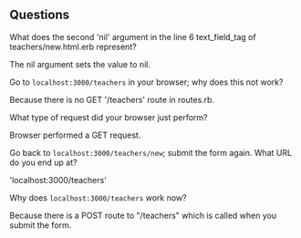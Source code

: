 ## Questions

What does the second 'nil' argument in the line 6 text_field_tag of teachers/new.html.erb represent?

The nil argument sets the value to nil.

Go to `localhost:3000/teachers` in your browser; why does this not work?

Because there is no GET '/teachers' route in routes.rb.

What type of request did your browser just perform?

Browser performed a GET request.

Go back to `localhost:3000/teachers/new`; submit the form again. What URL do you end up at?

'localhost:3000/teachers'

Why does `localhost:3000/teachers` work now?

Because there is a POST route to "/teachers" which is called when you submit the form.
